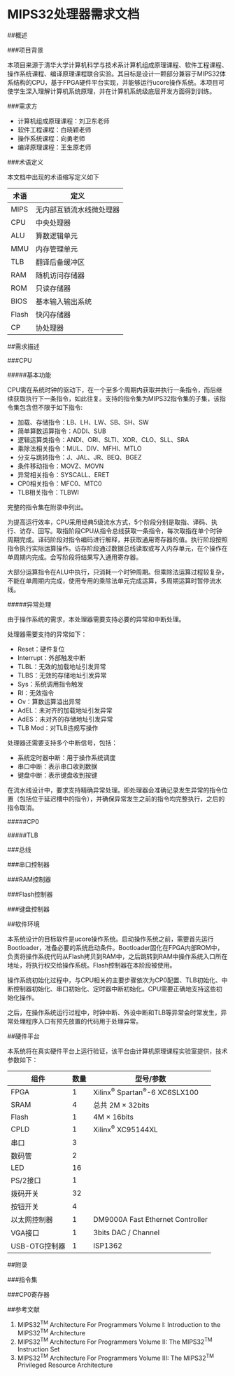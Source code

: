 MIPS32处理器需求文档
=====

##概述

###项目背景

本项目来源于清华大学计算机科学与技术系计算机组成原理课程、软件工程课程、操作系统课程、编译原理课程联合实验。其目标是设计一颗部分兼容于MIPS32体系结构的CPU，基于FPGA硬件平台实现，并能够运行ucore操作系统。本项目可使学生深入理解计算机系统原理，并在计算机系统级底层开发方面得到训练。

###需求方

- 计算机组成原理课程：刘卫东老师
- 软件工程课程：白晓颖老师
- 操作系统课程：向勇老师
- 编译原理课程：王生原老师

###术语定义

本文档中出现的术语缩写定义如下

术语          | 定义
------------ | -------------
MIPS | 无内部互锁流水线微处理器
CPU  | 中央处理器
ALU  | 算数逻辑单元
MMU  | 内存管理单元
TLB  | 翻译后备缓冲区
RAM  | 随机访问存储器
ROM  | 只读存储器
BIOS  | 基本输入输出系统
Flash | 快闪存储器
CP  | 协处理器

##需求描述

###CPU

#####基本功能

CPU需在系统时钟的驱动下，在一个至多个周期内获取并执行一条指令，而后继续获取执行下一条指令，如此往复。支持的指令集为MIPS32指令集的子集，该指令集包含但不限于如下指令:

- 加载、存储指令：LB、LH、LW、SB、SH、SW
- 简单算数运算指令：ADDI、SUB
- 逻辑运算类指令：ANDI、ORI、SLTI、XOR、CLO、SLL、SRA
- 乘除法相关指令：MUL、DIV、MFHI、MTLO
- 分支与跳转指令：J、JAL、JR、BEQ、BGEZ
- 条件移动指令：MOVZ、MOVN
- 异常相关指令：SYSCALL、ERET
- CP0相关指令：MFC0、MTC0
- TLB相关指令：TLBWI

完整的指令集在附录中列出。

为提高运行效率，CPU采用经典5级流水方式，5个阶段分别是取指、译码、执行、访存、回写。取指阶段CPU从指令总线获取一条指令，每次取指在单个时钟周期完成。译码阶段对指令编码进行解释，并获取通用寄存器的值。执行阶段按照指令执行实际运算操作。访存阶段通过数据总线读取或写入内存单元，在个操作在单周期内完成。会写阶段将结果写入通用寄存器。

大部分运算指令在ALU中执行，只消耗一个时钟周期。但乘除法运算过程较复杂，不能在单周期内完成，使用专用的乘除法单元完成运算，多周期运算时暂停流水线。

#####异常处理

由于操作系统的需求，本处理器需要支持必要的异常和中断处理。

处理器需要支持的异常如下：

- Reset：硬件复位
- Interrupt：外部触发中断
- TLBL：无效的加载地址引发异常
- TLBS：无效的存储地址引发异常
- Sys：系统调用指令触发
- RI：无效指令
- Ov：算数运算溢出异常
- AdEL：未对齐的加载地址引发异常
- AdES：未对齐的存储地址引发异常
- TLB Mod：对TLB违规写操作

处理器还需要支持多个中断信号，包括：

- 系统定时器中断：用于操作系统调度
- 串口中断：表示串口收到数据
- 键盘中断：表示键盘收到按键

在流水线设计中，要求支持精确异常处理。即处理器会准确记录发生异常的指令位置（包括位于延迟槽中的指令），并确保异常发生之前的指令均完整执行，之后的指令取消。

#####CP0

#####TLB

###总线

###串口控制器

###RAM控制器

###Flash控制器

###键盘控制器


##软件环境

本系统设计的目标软件是ucore操作系统。启动操作系统之前，需要首先运行Bootloader，准备必要的系统启动条件。Bootloader固化在FPGA内部ROM中，负责将操作系统代码从Flash拷贝到RAM中，之后跳转到RAM中操作系统入口所在地址，将执行权交给操作系统。Flash控制器在本阶段被使用。

操作系统初始化过程中，与CPU相关的主要步骤依次为CP0配置、TLB初始化、中断控制器初始化、串口初始化、定时器中断初始化。CPU需要正确地支持这些初始化操作。

之后，在操作系统运行过程中，时钟中断、外设中断和TLB等异常会时常发生，异常处理程序入口有预先放置的代码用于处理异常。

##硬件平台

本系统将在真实硬件平台上运行验证，该平台由计算机原理课程实验室提供，技术参数如下：

组件     | 数量   | 型号/参数
--------|-------|----------
FPGA     | 1     | Xilinx<sup>&reg;</sup> Spartan<sup>&reg;</sup>-6 XC6SLX100
SRAM     | 4     | 总共 2M &times; 32bits
Flash    | 1     | 4M &times; 16bits
CPLD     | 1     | Xilinx<sup>&reg;</sup> XC95144XL
串口      | 3     | 
数码管    | 2     |
LED      | 16     |
PS/2接口  | 1     |
拨码开关   | 32    |
按钮开关   | 4     |
以太网控制器| 1     | DM9000A Fast Ethernet Controller
VGA接口    | 1     | 3bits DAC / Channel
USB-OTG控制器 |1    |ISP1362

##附录 

###指令集

###CP0寄存器

##参考文献

1. MIPS32<sup>TM</sup> Architecture For Programmers Volume I: Introduction to the MIPS32<sup>TM</sup> Architecture
2. MIPS32<sup>TM</sup> Architecture For Programmers Volume II: The MIPS32<sup>TM</sup> Instruction Set
3. MIPS32<sup>TM</sup> Architecture For Programmers Volume III: The MIPS32<sup>TM</sup> Privileged Resource Architecture
